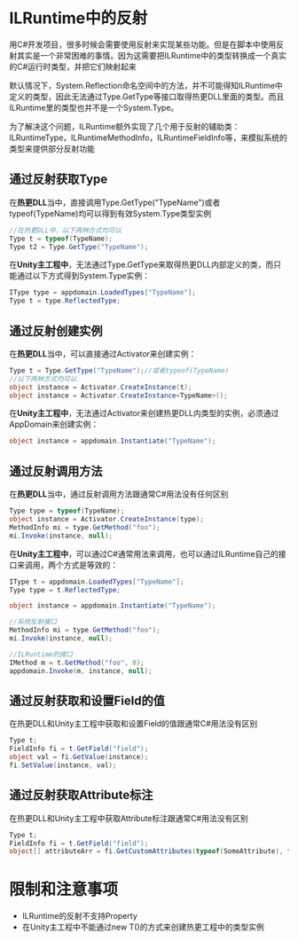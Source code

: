 ﻿ILRuntime中的反射
===============
用C#开发项目，很多时候会需要使用反射来实现某些功能。但是在脚本中使用反射其实是一个非常困难的事情。因为这需要把ILRuntime中的类型转换成一个真实的C#运行时类型，并把它们映射起来

默认情况下，System.Reflection命名空间中的方法，并不可能得知ILRuntime中定义的类型，因此无法通过Type.GetType等接口取得热更DLL里面的类型。而且ILRuntime里的类型也并不是一个System.Type。

为了解决这个问题，ILRuntime额外实现了几个用于反射的辅助类：ILRuntimeType，ILRuntimeMethodInfo，ILRuntimeFieldInfo等，来模拟系统的类型来提供部分反射功能

通过反射获取Type
----------------
在**热更DLL**当中，直接调用Type.GetType("TypeName")或者typeof(TypeName)均可以得到有效System.Type类型实例
```C#
//在热更DLL中，以下两种方式均可以
Type t = typeof(TypeName);
Type t2 = Type.GetType("TypeName");
```

在**Unity主工程中**，无法通过Type.GetType来取得热更DLL内部定义的类，而只能通过以下方式得到System.Type实例：

```C#
IType type = appdomain.LoadedTypes["TypeName"];
Type t = type.ReflectedType;
```

通过反射创建实例
---------------
在**热更DLL**当中，可以直接通过Activator来创建实例：

```C#
Type t = Type.GetType("TypeName");//或者typeof(TypeName)
//以下两种方式均可以
object instance = Activator.CreateInstance(t);
object instance = Activator.CreateInstance<TypeName>();
```

在**Unity主工程中**，无法通过Activator来创建热更DLL内类型的实例，必须通过AppDomain来创建实例：
```C#
object instance = appdomain.Instantiate("TypeName");
```

通过反射调用方法
---------------
在**热更DLL**当中，通过反射调用方法跟通常C#用法没有任何区别

```C#
Type type = typeof(TypeName);
object instance = Activator.CreateInstance(type);
MethodInfo mi = type.GetMethod("foo");
mi.Invoke(instance, null);
```

在**Unity主工程中**，可以通过C#通常用法来调用，也可以通过ILRuntime自己的接口来调用，两个方式是等效的：
```C#
IType t = appdomain.LoadedTypes["TypeName"];
Type type = t.ReflectedType;

object instance = appdomain.Instantiate("TypeName");

//系统反射接口
MethodInfo mi = type.GetMethod("foo");
mi.Invoke(instance, null);

//ILRuntime的接口
IMethod m = t.GetMethod("foo", 0);
appdomain.Invoke(m, instance, null);
```

通过反射获取和设置Field的值
----------
在热更DLL和Unity主工程中获取和设置Field的值跟通常C#用法没有区别
```C#
Type t;
FieldInfo fi = t.GetField("field");
object val = fi.GetValue(instance);
fi.SetValue(instance, val);
```

通过反射获取Attribute标注
---------
在热更DLL和Unity主工程中获取Attribute标注跟通常C#用法没有区别
```C#
Type t;
FieldInfo fi = t.GetField("field");
object[] attributeArr = fi.GetCustomAttributes(typeof(SomeAttribute), false);
```

限制和注意事项
============

* ILRuntime的反射不支持Property
* 在Unity主工程中不能通过new T()的方式来创建热更工程中的类型实例
